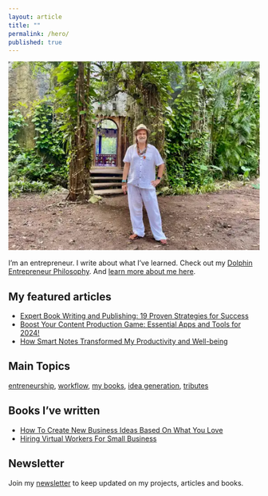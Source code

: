 ```yaml
---
layout: article
title: ""
permalink: /hero/
published: true
---
```

![image-center](/assets/images/avatar.webp)

I’m an entrepreneur. I write about what I’ve learned. Check out my [Dolphin Entrepreneur Philosophy](https://christophersherrod.com/dolphin-entrepreneur). And [learn more about me here](https://christophersherrod.com/about/).

## My featured articles
- [Expert Book Writing and Publishing: 19 Proven Strategies for Success](https://christophersherrod.com/book-advice/)
- [Boost Your Content Production Game: Essential Apps and Tools for 2024!](https://christophersherrod.com/workflow)
- [How Smart Notes Transformed My Productivity and Well-being](https://christophersherrod.com/smart-notes/)

## Main Topics
[entreneurship](https://christophersherrod.com/archive/?tag=entrepreneurship), [workflow](https://christophersherrod.com/archive/?tag=workflow-apps), [my books](https://christophersherrod.com/archive/?tag=books), [idea generation](https://christophersherrod.com/archive/?tag=idea-generation), [tributes](https://christophersherrod.com/archive/?tag=tribute)

## Books I’ve written
- [How To Create New Business Ideas Based On What You Love](https://christophersherrod.com/2020/12/02/business-ideas.html)
- [Hiring Virtual Workers For Small Business](https://christophersherrod.com/2020/11/02/hiring-virtual-workers.html)

## Newsletter
Join my [newsletter](https://christophersherrod.com/newsletter/) to keep updated on my projects, articles and books.